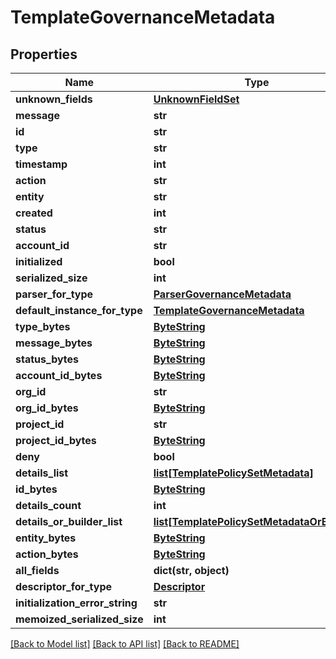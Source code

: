 # TemplateGovernanceMetadata

## Properties
Name | Type | Description | Notes
------------ | ------------- | ------------- | -------------
**unknown_fields** | [**UnknownFieldSet**](UnknownFieldSet.md) |  | [optional] 
**message** | **str** |  | [optional] 
**id** | **str** |  | [optional] 
**type** | **str** |  | [optional] 
**timestamp** | **int** |  | [optional] 
**action** | **str** |  | [optional] 
**entity** | **str** |  | [optional] 
**created** | **int** |  | [optional] 
**status** | **str** |  | [optional] 
**account_id** | **str** |  | [optional] 
**initialized** | **bool** |  | [optional] 
**serialized_size** | **int** |  | [optional] 
**parser_for_type** | [**ParserGovernanceMetadata**](ParserGovernanceMetadata.md) |  | [optional] 
**default_instance_for_type** | [**TemplateGovernanceMetadata**](TemplateGovernanceMetadata.md) |  | [optional] 
**type_bytes** | [**ByteString**](ByteString.md) |  | [optional] 
**message_bytes** | [**ByteString**](ByteString.md) |  | [optional] 
**status_bytes** | [**ByteString**](ByteString.md) |  | [optional] 
**account_id_bytes** | [**ByteString**](ByteString.md) |  | [optional] 
**org_id** | **str** |  | [optional] 
**org_id_bytes** | [**ByteString**](ByteString.md) |  | [optional] 
**project_id** | **str** |  | [optional] 
**project_id_bytes** | [**ByteString**](ByteString.md) |  | [optional] 
**deny** | **bool** |  | [optional] 
**details_list** | [**list[TemplatePolicySetMetadata]**](TemplatePolicySetMetadata.md) |  | [optional] 
**id_bytes** | [**ByteString**](ByteString.md) |  | [optional] 
**details_count** | **int** |  | [optional] 
**details_or_builder_list** | [**list[TemplatePolicySetMetadataOrBuilder]**](TemplatePolicySetMetadataOrBuilder.md) |  | [optional] 
**entity_bytes** | [**ByteString**](ByteString.md) |  | [optional] 
**action_bytes** | [**ByteString**](ByteString.md) |  | [optional] 
**all_fields** | **dict(str, object)** |  | [optional] 
**descriptor_for_type** | [**Descriptor**](Descriptor.md) |  | [optional] 
**initialization_error_string** | **str** |  | [optional] 
**memoized_serialized_size** | **int** |  | [optional] 

[[Back to Model list]](../README.md#documentation-for-models) [[Back to API list]](../README.md#documentation-for-api-endpoints) [[Back to README]](../README.md)

